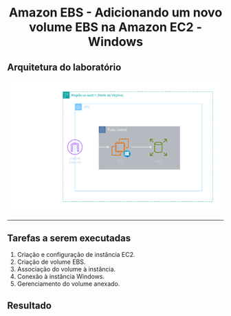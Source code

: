 <h1 align=center> Amazon EBS - Adicionando um novo volume EBS na Amazon EC2 - Windows</h1>

<h2>Arquitetura do laboratório</h2>

<div align=center>
    <img width="800px" src="./../../../assets/imgs/labs/EBS/ebs-arch-2.png">
</div>

---

<h2>Tarefas a serem executadas</h2>

1. Criação e configuração de instância EC2.
2. Criação de volume EBS.
3. Associação do volume à instância.
4. Conexão à instância Windows.
5. Gerenciamento do volume anexado.

<h2>Resultado</h2>



